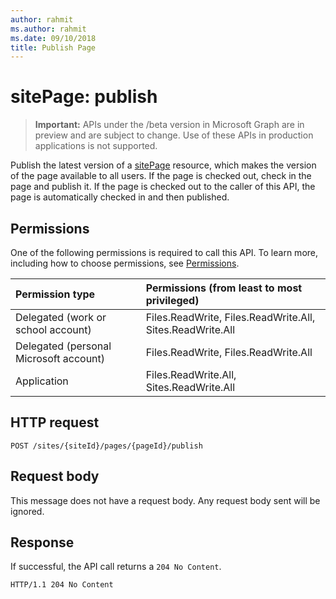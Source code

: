 ```yaml
---
author: rahmit
ms.author: rahmit
ms.date: 09/10/2018
title: Publish Page
---
```

# sitePage: publish

> **Important:** APIs under the /beta version in Microsoft Graph are in preview and are subject to change. Use of these APIs in production applications is not supported.

Publish the latest version of a [sitePage][] resource, which makes the version of the page available to all users. If the page is checked out, check in the page and publish it. If the page is checked out to the caller of this API, the page is automatically checked in and then published.

[sitePage]: ../resources/sitePage.md

## Permissions

One of the following permissions is required to call this API. To learn more, including how to choose permissions, see [Permissions](/graph/permissions-reference).

|Permission type      | Permissions (from least to most privileged)              |
|:--------------------|:---------------------------------------------------------|
|Delegated (work or school account) | Files.ReadWrite, Files.ReadWrite.All, Sites.ReadWrite.All    |
|Delegated (personal Microsoft account) | Files.ReadWrite, Files.ReadWrite.All    |
|Application | Files.ReadWrite.All, Sites.ReadWrite.All |

## HTTP request

<!-- { "blockType": "ignored" } -->

```http
POST /sites/{siteId}/pages/{pageId}/publish
```

## Request body

This message does not have a request body. Any request body sent will be ignored.

## Response

If successful, the API call returns a `204 No Content`.

<!-- { "blockType": "response" } -->

```http
HTTP/1.1 204 No Content
```


<!-- {
  "type": "#page.annotation",
  "description": "Publish a page.",
  "keywords": "publish page",
  "section": "documentation",
  "tocPath": "Pages/Publish"
} -->

